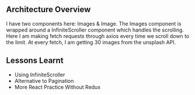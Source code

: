 ## Architecture Overview

I have two components here: Images & Image. The Images component is wrapped around a InfiniteScroller component which handles the scrolling. Here I am making fetch requests through axios every time we scroll down to the limit. At every fetch, I am getting 30 images from the unsplash API. 

## Lessons Learnt
- Using InfiniteScroller
- Alternative to Pagination
- More React Practice Without Redux
